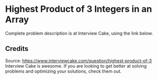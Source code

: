 # Highest Product of 3 Integers in an Array
Complete problem description is at Interview Cake, using the link below.

## Credits
Source: https://www.interviewcake.com/question/highest-product-of-3
Interview Cake is awesome. If you are looking to get better at solving problems and optimizing your solutions, check them out.
